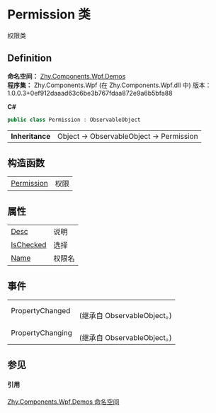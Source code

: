 # Permission 类


权限类



## Definition
**命名空间：** <a href="N_Zhy_Components_Wpf_Demos.md">Zhy.Components.Wpf.Demos</a>  
**程序集：** Zhy.Components.Wpf (在 Zhy.Components.Wpf.dll 中) 版本：1.0.0.3+0ef912daaad63c6be3b767fdaa872e9a6b5bfa88

**C#**
``` C#
public class Permission : ObservableObject
```

<table><tr><td><strong>Inheritance</strong></td><td>Object  →  ObservableObject  →  Permission</td></tr>
</table>



## 构造函数
<table>
<tr>
<td><a href="M_Zhy_Components_Wpf_Demos_Permission__ctor.md">Permission</a></td>
<td>权限</td></tr>
</table>

## 属性
<table>
<tr>
<td><a href="P_Zhy_Components_Wpf_Demos_Permission_Desc.md">Desc</a></td>
<td>说明</td></tr>
<tr>
<td><a href="P_Zhy_Components_Wpf_Demos_Permission_IsChecked.md">IsChecked</a></td>
<td>选择</td></tr>
<tr>
<td><a href="P_Zhy_Components_Wpf_Demos_Permission_Name.md">Name</a></td>
<td>权限名</td></tr>
</table>

## 事件
<table>
<tr>
<td>PropertyChanged</td>
<td><br />(继承自 ObservableObject。)</td></tr>
<tr>
<td>PropertyChanging</td>
<td><br />(继承自 ObservableObject。)</td></tr>
</table>

## 参见


#### 引用
<a href="N_Zhy_Components_Wpf_Demos.md">Zhy.Components.Wpf.Demos 命名空间</a>  
